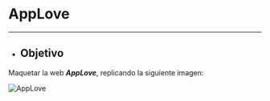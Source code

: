 # **AppLove**

***

- ## **Objetivo**

Maquetar la web ***AppLove***, replicando la siguiente imagen:

![AppLove](https://fotos.subefotos.com/1edc0aab51f1d624da4a24ab86129d87o.png)
